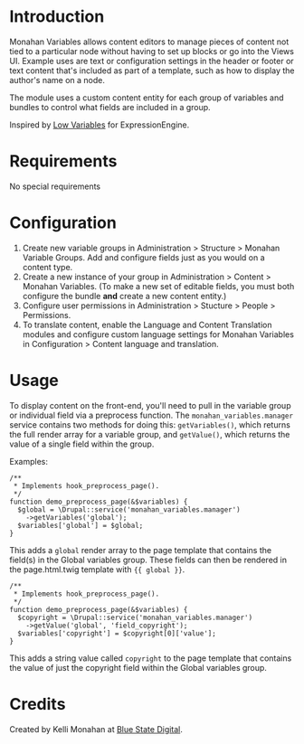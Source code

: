 # Introduction

Monahan Variables allows content editors to manage pieces of content
not tied to a particular node without having to set up blocks or go
into the Views UI. Example uses are text or configuration settings 
in the header or footer or text content that's included as part of a
template, such as how to display the author's name on a node.

The module uses a custom content entity for each group of variables and
bundles to control what fields are included in a group.

Inspired by [Low Variables](http://gotolow.com/addons/low-variables) for
ExpressionEngine.

# Requirements
No special requirements

# Configuration
1. Create new variable groups in Administration > Structure > Monahan Variable 
Groups. Add and configure fields just as you would on a content type.
2. Create a new instance of your group in Administration > Content > Monahan 
Variables. (To make a new set of editable fields, you must both configure the 
bundle **and** create a new content entity.)
3. Configure user permissions in Administration > Stucture > People > 
Permissions.
4. To translate content, enable the Language and Content Translation modules
and configure custom language settings for Monahan Variables in Configuration > 
Content language and translation. 

# Usage    
To display content on the front-end, you'll need to pull in the variable group
or individual field via a preprocess function. The `monahan_variables.manager` 
service contains two methods for doing this: `getVariables()`, which returns the 
full render array for a variable group, and `getValue()`, which returns the value 
of a single field within the group.

Examples:
```
/**
 * Implements hook_preprocess_page().
 */
function demo_preprocess_page(&$variables) {
  $global = \Drupal::service('monahan_variables.manager')
    ->getVariables('global');
  $variables['global'] = $global;
}
```
This adds a `global` render array to the page template that contains the 
field(s) in the Global variables group. These fields can then be rendered in the 
page.html.twig template with `{{ global }}`.

```
/**
 * Implements hook_preprocess_page().
 */
function demo_preprocess_page(&$variables) {
  $copyright = \Drupal::service('monahan_variables.manager')
    ->getValue('global', 'field_copyright');
  $variables['copyright'] = $copyright[0]['value'];
}
```
This adds a string value called `copyright` to the page template that contains
the value of just the copyright field within the Global variables group.

# Credits
Created by Kelli Monahan at [Blue State Digital](http://www.bluestatedigital.com).
